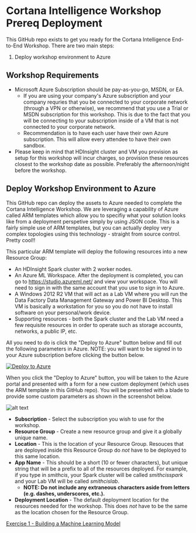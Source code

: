 # Cortana Intelligence Workshop Prereq Deployment

This GitHub repo exists to get you ready for the Cortana Intelligence End-to-End Workshop. There are two main steps:

1. Deploy workshop environment to Azure

## Workshop Requirements

- Microsoft Azure Subscription should be pay-as-you-go, MSDN, or EA.
   - If you are using your company's Azure subscription and your company requries that you be connected to your corporate network (through a VPN or otherwise), we recommend that you use a Trial or MSDN subscription for this workshop. This is due to the fact that you will be connecting to your subscription inside of a VM that is not connected to your corporate network.
   - Recommendation is to have each user have their own Azure subscription. This will allow every attendee to have their own sandbox.
- Please keep in mind that HDInsight cluster and VM you provision as setup for this workshop will incur charges, so provision these resources closest to the workshop date as possible.  Preferably the afternoon/night before the workshop.

## Deploy Workshop Environment to Azure

This GitHub repo can deploy the assets to Azure needed to complete the Cortana Intelligence Workshop. We are leveraging a capability of Azure called ARM templates which allow you to specifiy what your solution looks like from a deployment perspetive simply by using JSON code. This is a fairly simple use of ARM templates, but you can actually deploy very complex topologies using this technology - straight from source control. Pretty cool!!

This particular ARM template will deploy the following resources into a new Resource Group:

* An HDInsight Spark cluster with 2 worker nodes.
* An Azure ML Workspace. After the deployment is completed, you can go to https://studio.azureml.net/ and view your workspace. You will need to sign in with the same account that you use to sign in to Azure.
* A Windows 2012 R2 VM that will act as a Lab VM where you will run the Data Factory Data Management Gateway and Power BI Desktop. This VM is basically a workstation for you so you do not have to install software on your personal/work device.
* Supporting resources - both the Spark cluster and the Lab VM need a few requisite resources in order to operate such as storage accounts, networks, a public IP, etc.

All you need to do is click the "Deploy to Azure" button below and fill out the following parameters in Azure. NOTE: you will want to be signed in to your Azure subscription before clicking the button below.

[![Deploy to Azure](http://azuredeploy.net/deploybutton.png)](https://portal.azure.com/#create/Microsoft.Template/uri/https%3A%2F%2Fraw.githubusercontent.com%2Fxlegend1024%2FCortanaIntelligenceWorkshopPrereqDeployment%2Fmaster%2Fazuredeploy.json)

When you click the "Deploy to Azure" button, you will be taken to the Azure portal and presented with a form for a new custom deployment (which uses the ARM template in this GitHub repo). You will be presented with a blade to provide some custom parameters as shown in the screenshot below.

![alt text](https://github.com/toddkitta/CortanaIntelligenceWorkshopPrereqDeployment/blob/master/images/prereqparms.PNG "Azure Deployment GUI")

* **Subscription** - Select the subscription you wish to use for the workshop.
* **Resource Group** - Create a new resource group and give it a globally unique name.
* **Location** - This is the location of your Resource Group. Resouces that are deployed inside this Resource Group do *not* have to be deployed to this same location.
* **App Name** - This should be a short (10 or fewer characters), but unique string that will be a prefix to all of the resources deployed. For example, if you type in *smithcis*, your Spark cluster will be called *smithcisspark* and your Lab VM will be called *smithcislab*.
    * **NOTE: Do not include any extraneous characters aside from letters (e.g. dashes, underscores, etc.).**
* **Deployment Location** - The default deployment location for the resources needed for the workshop. This does *not* have to be the same as the location chosen for the Resource Group.

[Exercise 1 - Building a Machine Learning Model](https://github.com/xlegend1024/CortanaIntelligenceSuiteWorkshopManual2Hrlong/blob/master/01%20Exercise%201%20-%20Building%20a%20Machine%20Learning%20Model.md)